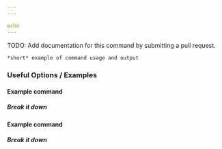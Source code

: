 ```yaml
---
---

echo
---
```

TODO: Add documentation for this command by submitting a pull request.
<!-- one line explanation would go here -->

<!-- minimal example -->
~~~ bash
*short* example of command usage and output
~~~

<!--more-->

### Useful Options / Examples

#### Example command

##### Break it down

#### Example command

##### Break it down
